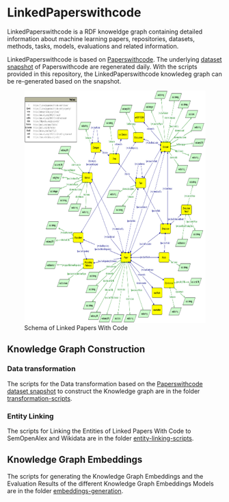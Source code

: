 # LinkedPaperswithcode

LinkedPaperswithcode is a RDF knoweldge graph containing detailed information about machine learning papers, repositories, datasets, methods, tasks, models, evaluations and related information.

LinkedPaperswithcode is based on [Paperswithcode](https://paperswithcode.com). The underlying [dataset snapshot](https://github.com/paperswithcode/paperswithcode-data) of Paperswithcode are regenerated daily. With the scripts provided in this repository, the LinkedPaperswithcode knowledeg graph can be re-generated based on the snapshot.



<figure>
    <img width="753" height="542" src="linkedpaperswithcode-schema.png"
         alt="Schema of Linked Papers With Code">
    <figcaption>Schema of Linked Papers With Code</figcaption>
</figure>


## Knowledge Graph Construction 

### Data transformation
The scripts for the Data transformation based on the [Paperswithcode dataset snapshot](https://github.com/paperswithcode/paperswithcode-data) to construct the Knowledge graph are in the folder [transformation-scripts](./transformation-scripts).

### Entity Linking 
The scripts for Linking the Entities of Linked Papers With Code to SemOpenAlex and Wikidata are in the folder [entity-linking-scripts](./entity-linking-scripts).

## Knowledge Graph Embeddings
The scripts for generating the Knowledge Graph Embeddings and the Evaluation Results of the different Knowledge Graph Embeddings Models are in the folder [embeddings-generation](./embeddings-generation).

